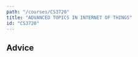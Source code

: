 ```yaml
---
path: "/courses/CS3720"
title: "ADVANCED TOPICS IN INTERNET OF THINGS"
id: "CS3720"
---
```


## Advice

